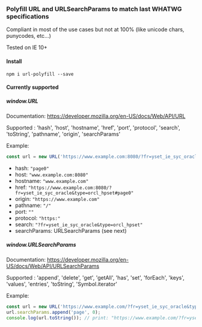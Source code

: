 ### Polyfill URL and URLSearchParams to match last WHATWG specifications

Compliant in most of the use cases but not at 100% (like unicode chars, punycodes, etc...)

Tested on IE 10+

#### Install
```
npm i url-polyfill --save
```

#### Currently supported

##### window.URL

Documentation: https://developer.mozilla.org/en-US/docs/Web/API/URL

Supported : 'hash', 'host', 'hostname', 'href', 'port', 'protocol', 'search', 'toString', 'pathname', 'origin', 'searchParams'

Example:

```js
const url = new URL('https://www.example.com:8080/?fr=yset_ie_syc_oracle&type=orcl_hpset#page0');
```
- hash: `"page0"`
- host: `"www.example.com:8080"`
- hostname: `"www.example.com"`
- href: `"https://www.example.com:8080/?fr=yset_ie_syc_oracle&type=orcl_hpset#page0"`
- origin: `"https://www.example.com"`
- pathname: `"/"`
- port: `""`
- protocol: `"https:"`
- search: `"?fr=yset_ie_syc_oracle&type=orcl_hpset"`
- searchParams: URLSearchParams (see next)

##### window.URLSearchParams

Documentation: https://developer.mozilla.org/en-US/docs/Web/API/URLSearchParams

Supported : 'append', 'delete', 'get', 'getAll', 'has', 'set', 'forEach', 'keys', 'values', 'entries', 'toString', 'Symbol.iterator'

Example:

```js
const url = new URL('https://www.example.com/?fr=yset_ie_syc_oracle&type=orcl_hpset#page0');
url.searchParams.append('page', 0);
console.log(url.toString()); // print: "https://www.example.com/?fr=yset_ie_syc_oracle&type=orcl_hpset&page=0#page0"
```
